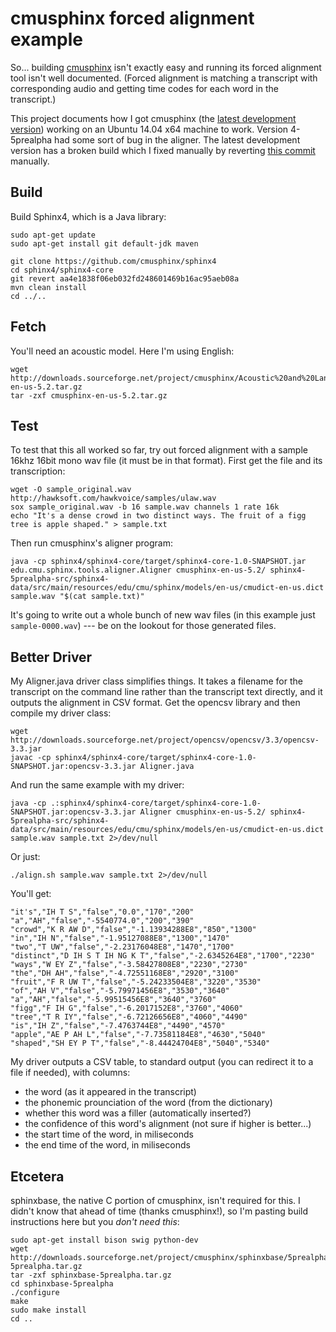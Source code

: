 cmusphinx forced alignment example
==================================

So... building [cmusphinx](http://cmusphinx.sourceforge.net/wiki/download) isn't exactly easy and running its forced alignment tool isn't well documented. (Forced alignment is matching a transcript with corresponding audio and getting time codes for each word in the transcript.)

This project documents how I got cmusphinx (the [latest development version](https://github.com/cmusphinx/sphinx4/commit/3bfd6f2f58e464280a2e6a71500e7d54abf384b4)) working on an Ubuntu 14.04 x64 machine to work. Version 4-5prealpha had some sort of bug in the aligner. The latest development version has a broken build which I fixed manually by reverting [this commit](https://github.com/cmusphinx/sphinx4/commit/aa4e1838f06eb032fd248601469b16ac95aeb08a) manually.

Build
-----

Build Sphinx4, which is a Java library:

	sudo apt-get update
	sudo apt-get install git default-jdk maven

	git clone https://github.com/cmusphinx/sphinx4
	cd sphinx4/sphinx4-core
	git revert aa4e1838f06eb032fd248601469b16ac95aeb08a
	mvn clean install
	cd ../..

Fetch
-----

You'll need an acoustic model. Here I'm using English:

	wget http://downloads.sourceforge.net/project/cmusphinx/Acoustic%20and%20Language%20Models/US%20English%20Generic%20Acoustic%20Model/cmusphinx-en-us-5.2.tar.gz
	tar -zxf cmusphinx-en-us-5.2.tar.gz

Test
----

To test that this all worked so far, try out forced alignment with a sample 16khz 16bit mono wav file (it must be in that format). First get the file and its transcription:

	wget -O sample_original.wav http://hawksoft.com/hawkvoice/samples/ulaw.wav
	sox sample_original.wav -b 16 sample.wav channels 1 rate 16k
	echo "It's a dense crowd in two distinct ways. The fruit of a figg tree is apple shaped." > sample.txt

Then run cmusphinx's aligner program:

	java -cp sphinx4/sphinx4-core/target/sphinx4-core-1.0-SNAPSHOT.jar edu.cmu.sphinx.tools.aligner.Aligner cmusphinx-en-us-5.2/ sphinx4-5prealpha-src/sphinx4-data/src/main/resources/edu/cmu/sphinx/models/en-us/cmudict-en-us.dict sample.wav "$(cat sample.txt)"

It's going to write out a whole bunch of new wav files (in this example just `sample-0000.wav`) --- be on the lookout for those generated files.

Better Driver
-------------

My Aligner.java driver class simplifies things. It takes a filename for the transcript on the command line rather than the transcript text directly, and it outputs the alignment in CSV format. Get the opencsv library and then 
compile my driver class:

	wget http://downloads.sourceforge.net/project/opencsv/opencsv/3.3/opencsv-3.3.jar
	javac -cp sphinx4/sphinx4-core/target/sphinx4-core-1.0-SNAPSHOT.jar:opencsv-3.3.jar Aligner.java 

And run the same example with my driver:

	java -cp .:sphinx4/sphinx4-core/target/sphinx4-core-1.0-SNAPSHOT.jar:opencsv-3.3.jar Aligner cmusphinx-en-us-5.2/ sphinx4-5prealpha-src/sphinx4-data/src/main/resources/edu/cmu/sphinx/models/en-us/cmudict-en-us.dict sample.wav sample.txt 2>/dev/null

Or just:

	./align.sh sample.wav sample.txt 2>/dev/null

You'll get:

	"it's","IH T S","false","0.0","170","200"
	"a","AH","false","-5540774.0","200","390"
	"crowd","K R AW D","false","-1.13934288E8","850","1300"
	"in","IH N","false","-1.95127088E8","1300","1470"
	"two","T UW","false","-2.23176048E8","1470","1700"
	"distinct","D IH S T IH NG K T","false","-2.6345264E8","1700","2230"
	"ways","W EY Z","false","-3.58427808E8","2230","2730"
	"the","DH AH","false","-4.72551168E8","2920","3100"
	"fruit","F R UW T","false","-5.24233504E8","3220","3530"
	"of","AH V","false","-5.79971456E8","3530","3640"
	"a","AH","false","-5.99515456E8","3640","3760"
	"figg","F IH G","false","-6.2017152E8","3760","4060"
	"tree","T R IY","false","-6.72126656E8","4060","4490"
	"is","IH Z","false","-7.4763744E8","4490","4570"
	"apple","AE P AH L","false","-7.73581184E8","4630","5040"
	"shaped","SH EY P T","false","-8.44424704E8","5040","5340"

My driver outputs a CSV table, to standard output (you can redirect it to a file if needed), with columns:

* the word (as it appeared in the transcript)
* the phonemic prounciation of the word (from the dictionary)
* whether this word was a filler (automatically inserted?)
* the confidence of this word's alignment (not sure if higher is better...)
* the start time of the word, in miliseconds
* the end time of the word, in miliseconds

Etcetera
--------

sphinxbase, the native C portion of cmusphinx, isn't required for this. I didn't know that ahead of time (thanks cmusphinx!), so I'm pasting build instructions here but you *don't need this*:

	sudo apt-get install bison swig python-dev 
	wget http://downloads.sourceforge.net/project/cmusphinx/sphinxbase/5prealpha/sphinxbase-5prealpha.tar.gz
	tar -zxf sphinxbase-5prealpha.tar.gz
	cd sphinxbase-5prealpha
	./configure
	make
	sudo make install
	cd ..
